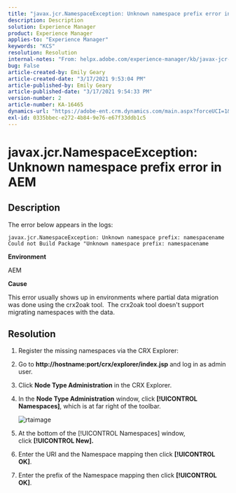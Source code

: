 ```yaml
---
title: "javax.jcr.NamespaceException: Unknown namespace prefix error in AEM"
description: Description
solution: Experience Manager
product: Experience Manager
applies-to: "Experience Manager"
keywords: "KCS"
resolution: Resolution
internal-notes: "From: helpx.adobe.com/experience-manager/kb/javax-jcr-NamespaceException-Unknown-namespace-prefix-error-in-AEM.html"
bug: False
article-created-by: Emily Geary
article-created-date: "3/17/2021 9:53:04 PM"
article-published-by: Emily Geary
article-published-date: "3/17/2021 9:54:33 PM"
version-number: 2
article-number: KA-16465
dynamics-url: "https://adobe-ent.crm.dynamics.com/main.aspx?forceUCI=1&pagetype=entityrecord&etn=knowledgearticle&id=c1f6b325-6b87-eb11-a812-000d3a593216"
exl-id: 0335bbec-e272-4b84-9e76-e67f33ddb1c5
---
```

# javax.jcr.NamespaceException: Unknown namespace prefix error in AEM

## Description


The error below appears in the logs:

```
javax.jcr.NamespaceException: Unknown namespace prefix: namespacename
Could not Build Package "Unknown namespace prefix: namespacename
```

<b>Environment</b>

AEM

<b>Cause</b>

This error usually shows up in environments where partial data migration was done using the crx2oak tool.  The crx2oak tool doesn't support migrating namespaces with the data.

## Resolution

1. Register the missing namespaces via the CRX Explorer:
1. Go to <b>http://hostname:port/crx/explorer/index.jsp</b> and log in as admin user.
1. Click <b>Node Type Administration</b> in the CRX Explorer.
1. In the <b>Node Type Administration</b> window, click <b>[!UICONTROL Namespaces]</b>, which is at far right of the toolbar.

   ![rtaimage](https://helpx.adobe.com/content/dam/help/en/experience-manager/kb/javax-jcr-NamespaceException-Unknown-namespace-prefix-error-in-AEM/_jcr_content/main-pars/procedure/proc_par/step_2/step_par/image/rtaimage.png "rtaimage")

1. At the bottom of the [!UICONTROL Namespaces] window, click <b>[!UICONTROL New].</b>
1. Enter the URI and the Namespace mapping then click <b>[!UICONTROL OK]</b>.
1. Enter the prefix of the Namespace mapping then click <b>[!UICONTROL OK]</b>.
